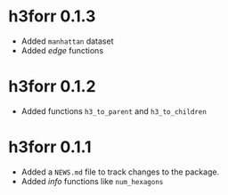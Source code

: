# h3forr 0.1.3

* Added `manhattan` dataset
* Added _edge_ functions

# h3forr 0.1.2

* Added functions `h3_to_parent` and `h3_to_children`

# h3forr 0.1.1

* Added a `NEWS.md` file to track changes to the package.
* Added _info_ functions like `num_hexagons`
